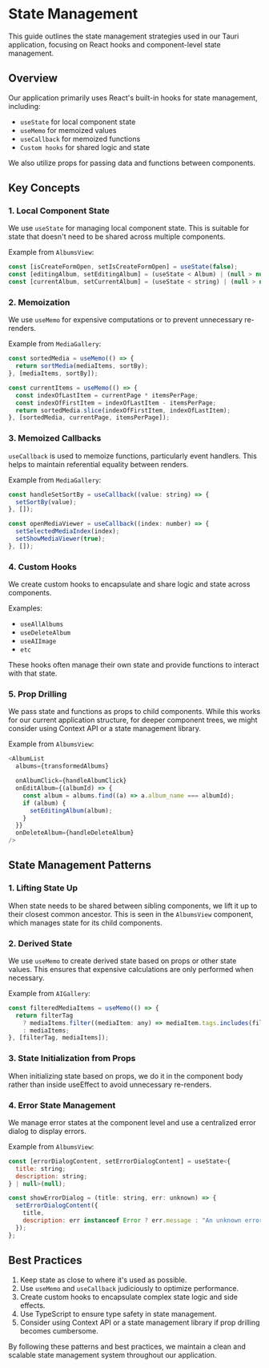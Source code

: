 # State Management

This guide outlines the state management strategies used in our Tauri application, focusing on React hooks and component-level state management.

## Overview

Our application primarily uses React's built-in hooks for state management, including:

- `useState` for local component state
- `useMemo` for memoized values
- `useCallback` for memoized functions
- `Custom hooks` for shared logic and state

We also utilize props for passing data and functions between components.

## Key Concepts

### 1. Local Component State

We use `useState` for managing local component state. This is suitable for state that doesn't need to be shared across multiple components.

Example from `AlbumsView`:

```javascript
const [isCreateFormOpen, setIsCreateFormOpen] = useState(false);
const [editingAlbum, setEditingAlbum] = (useState < Album) | (null > null);
const [currentAlbum, setCurrentAlbum] = (useState < string) | (null > null);
```

### 2. Memoization

We use `useMemo` for expensive computations or to prevent unnecessary re-renders.

Example from `MediaGallery`:

```javascript
const sortedMedia = useMemo(() => {
  return sortMedia(mediaItems, sortBy);
}, [mediaItems, sortBy]);

const currentItems = useMemo(() => {
  const indexOfLastItem = currentPage * itemsPerPage;
  const indexOfFirstItem = indexOfLastItem - itemsPerPage;
  return sortedMedia.slice(indexOfFirstItem, indexOfLastItem);
}, [sortedMedia, currentPage, itemsPerPage]);
```

### 3. Memoized Callbacks

`useCallback` is used to memoize functions, particularly event handlers. This helps to maintain referential equality between renders.

Example from `MediaGallery`:

```javascript
const handleSetSortBy = useCallback((value: string) => {
  setSortBy(value);
}, []);

const openMediaViewer = useCallback((index: number) => {
  setSelectedMediaIndex(index);
  setShowMediaViewer(true);
}, []);
```

### 4. Custom Hooks

We create custom hooks to encapsulate and share logic and state across components.

Examples:

- `useAllAlbums`
- `useDeleteAlbum`
- `useAIImage`
- `etc`

These hooks often manage their own state and provide functions to interact with that state.

### 5. Prop Drilling

We pass state and functions as props to child components. While this works for our current application structure, for deeper component trees, we might consider using Context API or a state management library.

Example from `AlbumsView`:

```javascript
<AlbumList
  albums={transformedAlbums}

  onAlbumClick={handleAlbumClick}
  onEditAlbum={(albumId) => {
    const album = albums.find((a) => a.album_name === albumId);
    if (album) {
      setEditingAlbum(album);
    }
  }}
  onDeleteAlbum={handleDeleteAlbum}
/>
```

## State Management Patterns

### 1. Lifting State Up

When state needs to be shared between sibling components, we lift it up to their closest common ancestor. This is seen in the `AlbumsView` component, which manages state for its child components.

### 2. Derived State

We use `useMemo` to create derived state based on props or other state values. This ensures that expensive calculations are only performed when necessary.

Example from `AIGallery`:

```javascript
const filteredMediaItems = useMemo(() => {
  return filterTag
    ? mediaItems.filter((mediaItem: any) => mediaItem.tags.includes(filterTag))
    : mediaItems;
}, [filterTag, mediaItems]);
```

### 3. State Initialization from Props

When initializing state based on props, we do it in the component body rather than inside useEffect to avoid unnecessary re-renders.

### 4. Error State Management

We manage error states at the component level and use a centralized error dialog to display errors.

Example from `AlbumsView`:

```javascript
const [errorDialogContent, setErrorDialogContent] = useState<{
  title: string;
  description: string;
} | null>(null);

const showErrorDialog = (title: string, err: unknown) => {
  setErrorDialogContent({
    title,
    description: err instanceof Error ? err.message : "An unknown error occurred",
  });
};
```

## Best Practices

1. Keep state as close to where it's used as possible.
2. Use `useMemo` and `useCallback` judiciously to optimize performance.
3. Create custom hooks to encapsulate complex state logic and side effects.
4. Use TypeScript to ensure type safety in state management.
5. Consider using Context API or a state management library if prop drilling becomes cumbersome.

By following these patterns and best practices, we maintain a clean and scalable state management system throughout our application.
